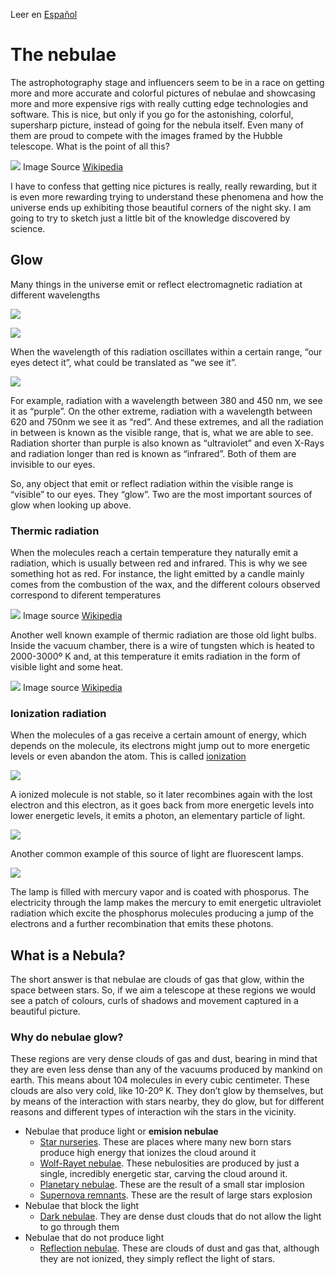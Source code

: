Leer en [Español](./Nebulosas.md)

# The nebulae

The astrophotography stage and influencers seem to be in a race on getting more and more accurate and colorful pictures of nebulae and showcasing more and more expensive rigs with really cutting edge technologies and software. This is nice, but only if you go for the astonishing, colorful, supersharp picture, instead of going for the nebula itself. Even many of them are proud to compete with the images framed by the Hubble telescope. What is the point of all this? 

![](./Pics/PillarsOfCreation.jpg) Image Source [Wikipedia](https://en.wikipedia.org/wiki/Pillars_of_Creation)
	
I have to confess that getting nice pictures is really, really rewarding, but it is even more rewarding trying to understand these phenomena and how the universe ends up exhibiting those beautiful corners of the night sky. I am going to try to sketch just a little bit of the knowledge discovered by science.

## Glow

Many things in the universe emit or reflect electromagnetic radiation at different wavelengths

![](./Pics/Radiation.jpg)


![](./Pics/EmitionReflection.jpg)


When the wavelength of this radiation oscillates within a certain range, “our eyes detect it”, what could be translated as “we see it”. 

![](./Pics/SpectrumRadiation.jpg)


For example, radiation with a wavelength between 380 and 450 nm, we see it as “purple”. On the other extreme, radiation with a wavelength between 620 and 750nm we see it as “red”. And these extremes, and all the radiation in between is known as the visible range, that is, what we are able to see. Radiation shorter than purple is also known as “ultraviolet” and even X-Rays and radiation longer than red is known as “infrared”. Both of them are invisible to our eyes.

So, any object that emit or reflect radiation within the visible range is “visible” to our eyes. They “glow”. Two are the most important sources of glow when looking up above.

### Thermic radiation

When the molecules reach a certain temperature they naturally emit a radiation, which is usually between red and infrared. This is why we see something hot as red. For instance, the light emitted by a candle mainly comes from the combustion of the wax, and the different colours observed correspond to diferent temperatures

![](./Pics/Candle.jpg) Image source [Wikipedia](https://en.wikipedia.org/wiki/Candle)

Another well known example of thermic radiation are those old light bulbs. Inside the vacuum chamber, there is a wire of tungsten which is heated to 2000-3000º K and, at this temperature it emits radiation in the form of visible light and some heat. 

![](./Pics/LightBulb.jpg) Image source [Wikipedia](https://en.wikipedia.org/wiki/Electric_light)

### Ionization radiation

When the molecules of a gas receive a certain amount of energy, which depends on the molecule, its electrons might jump out to more energetic levels or even abandon the atom. This is called [ionization](https://en.wikipedia.org/wiki/Ionization)

![](./Pics/ElectronExcited.jpg) 

A ionized molecule is not stable, so it later recombines again with the lost electron and this electron, as it goes back from more energetic levels into lower energetic levels, it emits a photon, an elementary particle of light.

![](./Pics/Photon.jpg) 

Another common example of this source of light are fluorescent lamps. 

![](./Pics/FluorescentLamp.jpg) 

The lamp is filled with mercury vapor and is coated with phosporus. The electricity through the lamp makes the mercury to emit energetic ultraviolet radiation which excite the phosphorus molecules producing a jump of the electrons and a further recombination that emits these photons.  

## What is a Nebula?

The short answer is that nebulae are clouds of gas that glow, within the space between stars. So, if we aim a telescope at these regions we would see a patch of colours, curls of shadows and movement captured in a beautiful picture. 

### Why do nebulae glow?

These regions are very dense clouds of gas and dust, bearing in mind that they are even less dense than any of the vacuums produced by mankind on earth. This means about 104 molecules in every cubic centimeter. These clouds are also very cold, like 10-20º K. They don’t glow by themselves, but by means of the interaction with stars nearby, they do glow, but for different reasons and different types of interaction wih the stars in the vicinity.

* Nebulae that produce light or **emision nebulae**
    * [Star nurseries](./Star_Nurseries.md). These are places where many new born stars produce high energy that ionizes the cloud around it
    * [Wolf-Rayet nebulae](./Wolf_Rayet_Nebulae.md). These nebulosities are produced by just a single, incredibly energetic star, carving the cloud  around it.
    * [Planetary nebulae](./Planetary_Nebulae.md). These are the result of a small star implosion
    * [Supernova remnants](./SNR.md). These are the result of  large stars explosion
* Nebulae that block the light
    * [Dark nebulae](./Dark_Nebulae.md). They are dense dust clouds that do not allow the light to go through them
* Nebulae that do not produce light
    * [Reflection nebulae](./Reflection_Nebulae.md). These are clouds of dust and gas that, although they are not ionized, they simply reflect the light of stars.











